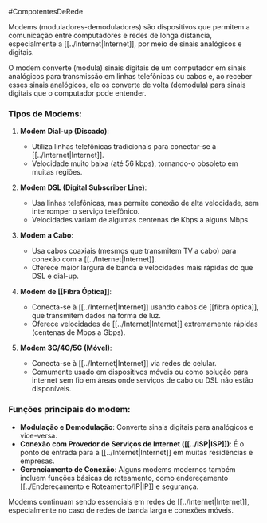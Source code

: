 #CompotentesDeRede 

Modems (moduladores-demoduladores) são dispositivos que permitem a comunicação entre computadores e redes de longa distância, especialmente a [[../Internet|Internet]], por meio de sinais analógicos e digitais. 

O modem converte (modula) sinais digitais de um computador em sinais analógicos para transmissão em linhas telefônicas ou cabos e, ao receber esses sinais analógicos, ele os converte de volta (demodula) para sinais digitais que o computador pode entender.

### Tipos de Modems:

1. **Modem Dial-up (Discado)**:
    
    - Utiliza linhas telefônicas tradicionais para conectar-se à [[../Internet|Internet]].
    - Velocidade muito baixa (até 56 kbps), tornando-o obsoleto em muitas regiões.
2. **Modem DSL (Digital Subscriber Line)**:
    
    - Usa linhas telefônicas, mas permite conexão de alta velocidade, sem interromper o serviço telefônico.
    - Velocidades variam de algumas centenas de Kbps a alguns Mbps.
3. **Modem a Cabo**:
    
    - Usa cabos coaxiais (mesmos que transmitem TV a cabo) para conexão com a [[../Internet|Internet]].
    - Oferece maior largura de banda e velocidades mais rápidas do que DSL e dial-up.
4. **Modem de [[Fibra Óptica]]**:
    
    - Conecta-se à [[../Internet|Internet]] usando cabos de [[fibra óptica]], que transmitem dados na forma de luz.
    - Oferece velocidades de [[../Internet|Internet]] extremamente rápidas (centenas de Mbps a Gbps).
5. **Modem 3G/4G/5G (Móvel)**:
    
    - Conecta-se à [[../Internet|Internet]] via redes de celular.
    - Comumente usado em dispositivos móveis ou como solução para internet sem fio em áreas onde serviços de cabo ou DSL não estão disponíveis.

### Funções principais do modem:

- **Modulação e Demodulação**: Converte sinais digitais para analógicos e vice-versa.
- **Conexão com Provedor de Serviços de Internet ([[../ISP|ISP]])**: É o ponto de entrada para a [[../Internet|Internet]] em muitas residências e empresas.
- **Gerenciamento de Conexão**: Alguns modems modernos também incluem funções básicas de roteamento, como endereçamento [[../Endereçamento e Roteamento/IP|IP]] e segurança.

Modems continuam sendo essenciais em redes de [[../Internet|Internet]], especialmente no caso de redes de banda larga e conexões móveis.